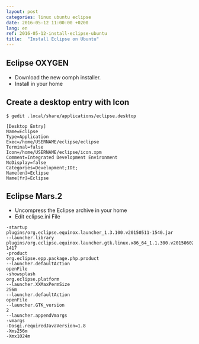 ```yaml
---
layout: post
categories: linux ubuntu eclipse
date: 2016-05-12 11:00:00 +0200
lang: en
ref: 2016-05-12-install-eclipse-ubuntu
title:  "Install Eclipse on Ubuntu"
---
```


## Eclipse OXYGEN
- Download the new oomph installer.
- Install in your home

## Create a desktop entry with Icon
`$ gedit .local/share/applications/eclipse.desktop`

```
[Desktop Entry]
Name=Eclipse
Type=Application
Exec=/home/USERNAME/eclipse/eclipse
Terminal=false
Icon=/home/USERNAME/eclipse/icon.xpm
Comment=Integrated Development Environment
NoDisplay=false
Categories=Development;IDE;
Name[en]=Eclipse
Name[fr]=Eclipse
```

## Eclipse Mars.2
- Uncompress the Eclipse archive in your home  
- Edit eclipse.ini File
```
-startup
plugins/org.eclipse.equinox.launcher_1.3.100.v20150511-1540.jar
--launcher.library
plugins/org.eclipse.equinox.launcher.gtk.linux.x86_64_1.1.300.v20150602-1417
-product
org.eclipse.epp.package.php.product
--launcher.defaultAction
openFile
-showsplash
org.eclipse.platform
--launcher.XXMaxPermSize
256m
--launcher.defaultAction
openFile
--launcher.GTK_version
2
--launcher.appendVmargs
-vmargs
-Dosgi.requiredJavaVersion=1.8
-Xms256m
-Xmx1024m
```
